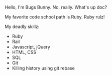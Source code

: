 Hello, I'm Bugs Bunny. No, really. What's up doc?


My favorite code school path is Ruby. Ruby rulz!

My deadly skillz:

* Ruby
* Rail
* Javascript, jQuery
* HTML, CSS
* SQL
* Git
* Killing history using git rebase


